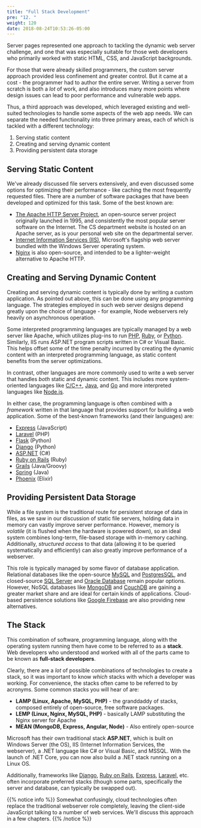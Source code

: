 ```yaml
---
title: "Full Stack Development"
pre: "12. "
weight: 120
date: 2018-08-24T10:53:26-05:00
---
```


Server pages represented one approach to tackling the dynamic web server challenge, and one that was especially suitable for those web developers who primarily worked with static HTML, CSS, and JavaScript backgrounds.  

For those that were already skilled programmers, the custom server approach provided less confinement and greater control.  But it came at a cost - the programmer had to author the entire server.  Writing a server from scratch is both a _lot_ of work, and also introduces many more points where design issues can lead to poor performance and vulnerable web apps.

Thus, a third approach was developed, which leveraged existing and well-suited technologies to handle some aspects of the web app needs.  We can separate the needed functionality into three primary areas, each of which is tackled with a different technology:

1. Serving static content
2. Creating and serving dynamic content 
3. Providing persistent data storage

## Serving Static Content
We've already discussed file servers extensively, and even discussed some options for optimizing their performance - like caching the most frequently requested files.  There are a number of software packages that have been developed and optimized for this task.  Some of the best known are:

* [The Apache HTTP Server Project](https://httpd.apache.org/), an open-source server project originally launched in 1995, and consistently the most popular server software on the Internet.  The CS department website is hosted on an Apache server, as is your personal web site on the departmental server.
* [Internet Information Services (IIS)](https://www.iis.net/), Microsoft's flagship web server bundled with the Windows Server operating system.
* [Nginx](https://www.nginx.com/) is also open-source, and intended to be a lighter-weight alternative to Apache HTTP. 

## Creating and Serving Dynamic Content
Creating and serving dynamic content is typically done by writing a custom application.  As pointed out above, this can be done using any programming language. The strategies employed in such web server designs depend greatly upon the choice of language - for example, Node webservers rely heavily on asynchronous operation.

Some interpreted programming languages are typically managed by a web server like Apache, which utilizes plug-ins to run [PHP](https://cwiki.apache.org/confluence/display/HTTPD/PHP), [Ruby](https://www.modruby.net/), or [Python](http://modpython.org/). Similarly, IIS runs ASP.NET program scripts written in C# or Visual Basic. This helps offset some of the time penalty incurred by creating the dynamic content with an interpreted programming language, as static content benefits from the server optimizations.

In contrast, other languages are more commonly used to write a web server that handles _both_ static and dynamic content.  This includes more system-oriented languages like [C/C++](https://isocpp.org/), [Java](https://www.java.com/), and [Go](https://golang.org/) and more interpreted languages like [Node.js](https://nodejs.org/).

In either case, the programming language is often combined with a _framework_ written in that language that provides support for building a web application.  Some of the best-known frameworks (and their languages) are:

* [Express](https://expressjs.com/) (JavaScript)
* [Laravel](https://laravel.com/) (PHP)
* [Flask](https://flask.palletsprojects.com/en/2.0.x/) (Python)
* [Django](https://www.djangoproject.com/) (Python)
* [ASP.NET](https://dotnet.microsoft.com/apps/aspnet) (C#)
* [Ruby on Rails](https://rubyonrails.org/) (Ruby)
* [Grails](https://grails.org/) (Java/Groovy)
* [Spring](https://spring.io/) (Java)
* [Phoenix](https://www.phoenixframework.org/) (Elixir)

## Providing Persistent Data Storage
While a file system is the traditional route for persistent storage of data in files, as we saw in our discussion of static file servers, holding data in memory can vastly improve server performance.  However, memory is _volatile_ (it is flushed when the hardware is powered down), so an ideal system combines long-term, file-based storage with in-memory caching. Additionally, _structured access_ to that data (allowing it to be queried systematically and efficiently) can also greatly improve performance of a webserver.

This role is typically managed by some flavor of database application.  Relational databases like the open-source [MySQL](https://www.mysql.com/) and [PostgresSQL](https://www.postgresql.org/), and closed-source [SQL Server](https://www.microsoft.com/en-us/sql-server/) and [Oracle Database](https://www.oracle.com/database/) remain popular options.  However, NoSQL databases like [MongoDB](https://www.mongodb.com/) and [CouchDB](https://couchdb.apache.org/) are gaining a greater market share and are ideal for certain kinds of applications. Cloud-based persistence solutions like [Google Firebase](https://firebase.google.com/) are also providing new alternatives.

## The Stack
This combination of software, programming language, along with the operating system running them have come to be referred to as a **stack**.  Web developers who understood and worked with all of the parts came to be known as **full-stack developers**.  

Clearly, there are a _lot_ of possible combinations of technologies to create a stack, so it was important to know _which_ stacks with which a developer was working.  For convenience, the stacks often came to be referred to by acronyms. Some common stacks you will hear of are:

* **LAMP (Linux, Apache, MySQL, PHP)** - the granddaddy of stacks, composed entirely of open-source, free software packages.
* **LEMP (Linux, Nginx, MySQL, PHP)** - basically LAMP substituting the Nginx server for Apache
* **MEAN (MongoDB, Express, Angular, Node)** - Also entirely open-source

Microsoft has their own traditional stack **ASP.NET**, which is built on Windows Server (the OS), IIS (Internet Information Services, the webserver), a .NET language like C# or Visual Basic, and MSSQL. With the launch of .NET Core, you can now also build a .NET stack running on a Linux OS.

Additionally, frameworks like [Django](https://www.djangoproject.com/), [Ruby on Rails](https://rubyonrails.org/), [Express](https://expressjs.com/), [Laravel](https://laravel.com/), etc. often incorporate preferred stacks (though some parts, specifically the server and database, can typically be swapped out). 

{{% notice info %}}
Somewhat confusingly, cloud technologies often replace the traditional webserver role completely, leaving the client-side JavaScript talking to a number of web services.  We'll discuss this approach in a few chapters.
{{% /notice %}}